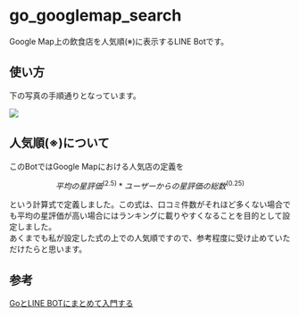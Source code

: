 # go_googlemap_search

Google Map上の飲食店を人気順(※)に表示するLINE Botです。

## 使い方
下の写真の手順通りとなっています。

![](2023-09-21-15-42-07.png)

## 人気順(※)について
このBotではGoogle Mapにおける人気店の定義を
```math
平均の星評価^(2.5)*ユーザーからの星評価の総数^(0.25)
```
という計算式で定義しました。この式は、口コミ件数がそれほど多くない場合でも平均の星評価が高い場合にはランキングに載りやすくなることを目的として設定しました。  
あくまでも私が設定した式の上での人気順ですので、参考程度に受け止めていただけたらと思います。

## 参考
[GoとLINE BOTにまとめて入門する](https://speakerdeck.com/yagieng/go-to-line-bot-ni-matometeru-men-suru)
